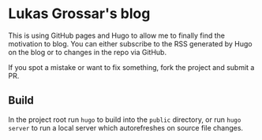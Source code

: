 # Lukas Grossar's blog

This is using GitHub pages and Hugo to allow me to finally find the motivation to blog.
You can either subscribe to the RSS generated by Hugo on the blog or to changes in the repo via GitHub.

If you spot a mistake or want to fix something, fork the project and submit a PR.

## Build

In the project root run `hugo` to build into the `public` directory, or run `hugo server` to run a local server which autorefreshes on source file changes.
